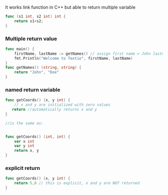 It works link function in C++ but able to return multiple variable
```go
func (s1 int, s2 int) int {
	return s1+s2;
}
```

### Multiple return value

```go
func main() {
    firstName, lastName := getNames() // assign first name = John lastname = Doe
    fmt.Println("Welcome to Textio", firstName, lastName)
}
func getNames() (string, string) {
    return "John", "Doe"
}
```

### named return variable
```go
func getCoords() (x, y int) {
	// x and y are initialized with zero values
   return //automatically returns x and y
}

//is the same as: 


func getCoords() (int, int) {
	var x int
	var y int
	return x, y
}
```

### explicit return

```go
func getCoords() (x, y int) {
	return 5,6 // this is explicit, x and y are NOT returned
}
```